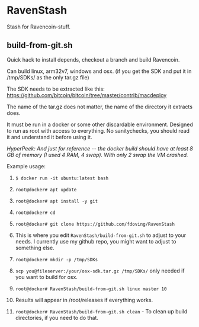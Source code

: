 # RavenStash
Stash for Ravencoin-stuff.

## build-from-git.sh
Quick hack to install depends, checkout a branch and build Ravencoin.

Can build linux, arm32v7, windows and osx. (if you get the SDK and put it in /tmp/SDKs/ as the only tar.gz file)

The SDK needs to be extracted like this: https://github.com/bitcoin/bitcoin/tree/master/contrib/macdeploy

The name of the tar.gz does not matter, the name of the directory it extracts does.


It must be run in a docker or some other discardable environment.
Designed to run as root with access to everything.
No sanitychecks, you should read it and understand it before using it.

_HyperPeek: And just for reference -- the docker build should have at least 8 GB of memory (I used 4 RAM, 4 swap). With only 2 swap the VM crashed._


Example usage:

1. `$ docker run -it ubuntu:latest bash`

2. `root@docker# apt update`

3. `root@docker# apt install -y git`

4. `root@docker# cd`

5. `root@docker# git clone https://github.com/fdoving/RavenStash`

6. This is where you edit `RavenStash/build-from-git.sh` to adjust to your needs. I currently use my github repo, you might want to adjust to something else.

7. `root@docker# mkdir -p /tmp/SDKs`

8. `scp you@fileserver:/your/osx-sdk.tar.gz /tmp/SDKs/`  only needed if you want to build for osx.

10. `root@docker# RavenStash/build-from-git.sh linux master 10` <platform> <gitbranch> <makethreads>

11. Results will appear in /root/releases if everything works.

12. `root@docker# RavenStash/build-from-git.sh clean` - To clean up build directories, if you need to do that.



